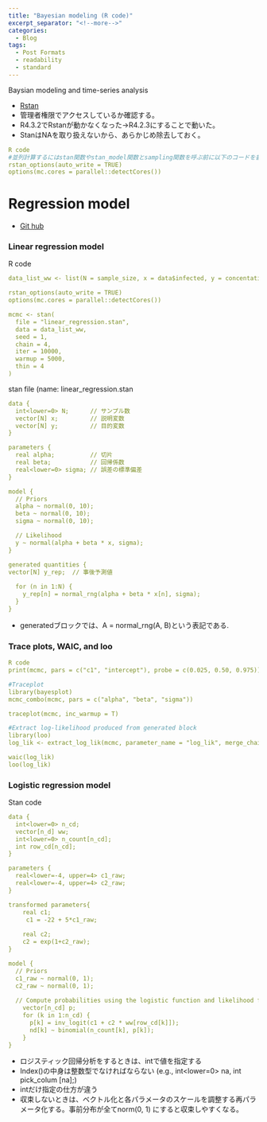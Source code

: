 ```yaml
---
title: "Bayesian modeling (R code)"
excerpt_separator: "<!--more-->"
categories:
  - Blog
tags:
  - Post Formats
  - readability
  - standard
---
```

Baysian modeling and time-series analysis
- [Rstan](https://mc-stan.org/docs/2_19/stan-users-guide/index.html)
- 管理者権限でアクセスしているか確認する。 
- R4.3.2でRstanが動かなくなった→R4.2.3にすることで動いた。  
- StanはNAを取り扱えないから、あらかじめ除去しておく。  


```yaml
R code
#並列計算するにはstan関数やstan_model関数とsampling関数を呼ぶ前に以下のコードを書く
rstan_options(auto_write = TRUE)
options(mc.cores = parallel::detectCores())
```

# Regression model
- [Git hub](https://github.com/Hiroki-Ando1998/R/blob/main/Generalized%20linear%20model/2_E_Outlinear_ROC%20curve)

### Linear regression model
R code
```yaml
data_list_ww <- list(N = sample_size, x = data$infected, y = concentation)

rstan_options(auto_write = TRUE)
options(mc.cores = parallel::detectCores())

mcmc <- stan(
  file = "linear_regression.stan", 
  data = data_list_ww,
  seed = 1,
  chain = 4,
  iter = 10000,
  warmup = 5000,
  thin = 4
)
```

stan file (name: linear_regression.stan
```yaml
data {
  int<lower=0> N;      // サンプル数
  vector[N] x;         // 説明変数
  vector[N] y;         // 目的変数
}

parameters {
  real alpha;          // 切片
  real beta;           // 回帰係数
  real<lower=0> sigma; // 誤差の標準偏差
}

model {
  // Priors
  alpha ~ normal(0, 10);
  beta ~ normal(0, 10);
  sigma ~ normal(0, 10);

  // Likelihood
  y ~ normal(alpha + beta * x, sigma);
}

generated quantities {
vector[N] y_rep;  // 事後予測値
  
  for (n in 1:N) {
    y_rep[n] = normal_rng(alpha + beta * x[n], sigma);
  }
}

```
- generatedブロックでは、A = normal_rng(A, B)という表記である.


### Trace plots, WAIC, and loo
```yaml
R code
print(mcmc, pars = c("c1", "intercept"), probe = c(0.025, 0.50, 0.975))

#Traceplot
library(bayesplot)
mcmc_combo(mcmc, pars = c("alpha", "beta", "sigma"))

traceplot(mcmc, inc_warmup = T)

#Extract log-likelihood produced from generated block
library(loo)
log_lik <- extract_log_lik(mcmc, parameter_name = "log_lik", merge_chains = TRUE)

waic(log_lik)
loo(log_lik)
```




### Logistic regression model
Stan code
```yaml
data {
  int<lower=0> n_cd;
  vector[n_d] ww;
  int<lower=0> n_count[n_cd];
  int row_cd[n_cd];
}

parameters {
  real<lower=-4, upper=4> c1_raw;
  real<lower=-4, upper=4> c2_raw;
}

transformed parameters{
    real c1;
     c1 = -22 + 5*c1_raw;
  
    real c2;
    c2 = exp(1+c2_raw);
}

model {
  // Priors
  c1_raw ~ normal(0, 1);
  c2_raw ~ normal(0, 1);
  
  // Compute probabilities using the logistic function and likelihood for Bernoulli observations
    vector[n_cd] p;
    for (k in 1:n_cd) {
      p[k] = inv_logit(c1 + c2 * ww[row_cd[k]]);
      nd[k] ~ binomial(n_count[k], p[k]); 
    } 
}
```
- ロジスティック回帰分析をするときは、intで値を指定する
- Index()の中身は整数型でなければならない (e.g., int<lower=0> na, int pick_colum [na];)
- intだけ指定の仕方が違う
- 収束しないときは、ベクトル化と各パラメータのスケールを調整する再パラメータ化する。事前分布が全てnorm(0, 1) にすると収束しやすくなる。

